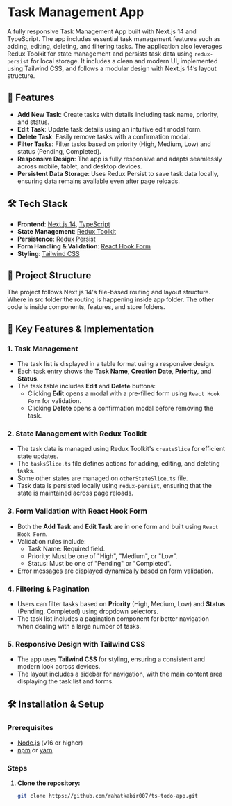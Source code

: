 # Task Management App

A fully responsive Task Management App built with Next.js 14 and TypeScript. The app includes essential task management features such as adding, editing, deleting, and filtering tasks. The application also leverages Redux Toolkit for state management and persists task data using `redux-persist` for local storage. It includes a clean and modern UI, implemented using Tailwind CSS, and follows a modular design with Next.js 14’s layout structure.

## 🚀 Features

- **Add New Task**: Create tasks with details including task name, priority, and status.
- **Edit Task**: Update task details using an intuitive edit modal form.
- **Delete Task**: Easily remove tasks with a confirmation modal.
- **Filter Tasks**: Filter tasks based on priority (High, Medium, Low) and status (Pending, Completed).
- **Responsive Design**: The app is fully responsive and adapts seamlessly across mobile, tablet, and desktop devices.
- **Persistent Data Storage**: Uses Redux Persist to save task data locally, ensuring data remains available even after page reloads.

## 🛠️ Tech Stack

- **Frontend**: [Next.js 14](https://nextjs.org/), [TypeScript](https://www.typescriptlang.org/)
- **State Management**: [Redux Toolkit](https://redux-toolkit.js.org/)
- **Persistence**: [Redux Persist](https://github.com/rt2zz/redux-persist)
- **Form Handling & Validation**: [React Hook Form](https://react-hook-form.com/)
- **Styling**: [Tailwind CSS](https://tailwindcss.com/)

## 📂 Project Structure

The project follows Next.js 14's file-based routing and layout structure. Where in src folder the routing is happening inside app folder. The other code is inside components, features, and store folders.


## 🌟 Key Features & Implementation

### 1. Task Management

- The task list is displayed in a table format using a responsive design.
- Each task entry shows the **Task Name**, **Creation Date**, **Priority**, and **Status**.
- The task table includes **Edit** and **Delete** buttons:
  - Clicking **Edit** opens a modal with a pre-filled form using `React Hook Form` for validation.
  - Clicking **Delete** opens a confirmation modal before removing the task.

### 2. State Management with Redux Toolkit

- The task data is managed using Redux Toolkit's `createSlice` for efficient state updates.
- The `tasksSlice.ts` file defines actions for adding, editing, and deleting tasks.
- Some other states are managed on `otherStateSlice.ts` file.
- Task data is persisted locally using `redux-persist`, ensuring that the state is maintained across page reloads.

### 3. Form Validation with React Hook Form

- Both the **Add Task** and **Edit Task** are in one form and built using `React Hook Form`.
- Validation rules include:
  - Task Name: Required field.
  - Priority: Must be one of "High", "Medium", or "Low".
  - Status: Must be one of "Pending" or "Completed".
- Error messages are displayed dynamically based on form validation.

### 4. Filtering & Pagination

- Users can filter tasks based on **Priority** (High, Medium, Low) and **Status** (Pending, Completed) using dropdown selectors.
- The task list includes a pagination component for better navigation when dealing with a large number of tasks.

### 5. Responsive Design with Tailwind CSS

- The app uses **Tailwind CSS** for styling, ensuring a consistent and modern look across devices.
- The layout includes a sidebar for navigation, with the main content area displaying the task list and forms.

## 🛠️ Installation & Setup

### Prerequisites

- [Node.js](https://nodejs.org/) (v16 or higher)
- [npm](https://www.npmjs.com/) or [yarn](https://yarnpkg.com/)

### Steps

1. **Clone the repository:**

   ```bash
   git clone https://github.com/rahatkabir007/ts-todo-app.git
